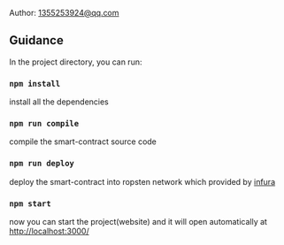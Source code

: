 Author: 1355253924@qq.com 
## Guidance

In the project directory, you can run:

### `npm install`

install all the dependencies

### `npm run compile`

compile the smart-contract source code

### `npm run deploy`

deploy the smart-contract into ropsten network which provided by [infura](https://infura.io/dashboard)

### `npm start`

now you can start the project(website) and it will open automatically at [http://localhost:3000/]( http://localhost:3000/)